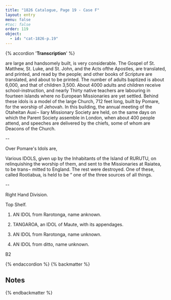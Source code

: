 ```yaml
---
title: "1826 Catalogue, Page 19 - Case F"
layout: entry
menu: false
#toc: false
order: 119
object:
  - id: "cat-1826-p.19"
---
```

{% accordion '**Transcription**' %}

are large and handsomely built, is very considerable.
The Gospel of St. Matthew, St. Luke, and St. John, and
the Acts ofthe Apostles, are translated, and printed, and
read by the people; and other books of Scripture are
translated, and about to be printed. The number of
adults baptized is about 6,000, and that of children 3,500.
About 4000 adults and children receive school-instruction,
and nearly Thirty native teachers are labouring in fourteen
islands where no European Missionaries are yet settled.
Behind these idols is a model of the large Church, 712 feet
long, built by Pomare, for the worship of Jehovah. In
this building, the annual meeting of the Otaheitan Auxi¬
liary Missionary Society are held, on the same days on
which the Parent Society assemble in London, when
about 400 people attend, and speeches are delivered by
the chiefs, some of whom are Deacons of the Church.

--

Over Pomare's Idols are,

Various IDOLS, given up by the Inhabitants of the Island
of RURUTU, on relinquishing the worship of them,
and sent to the Missionaries at Raiatea, to be trans¬
mitted to England. The rest were destroyed.
One of these, called Rootiabua, is held to be “ one of the
three sources of all things.

--

Right Hand Division.

Top Shelf.

1. AN IDOL from Rarotonga, name anknown.

2. TANGAROA, an IDOL of Maute, with its appendages.

3. AN IDOL from Rarotonga, name unknown.

4. AN IDOL from ditto, name unknown.

B2

{% endaccordion %}
{% backmatter %}

## Notes

[^1]:
[^2]:
[^3]:
[^4]:
[^5]:
[^6]:
[^7]:
[^8]:
[^9]:
[^10]:
[^11]:
[^12]:
[^13]:
[^14]:

{% endbackmatter %}


